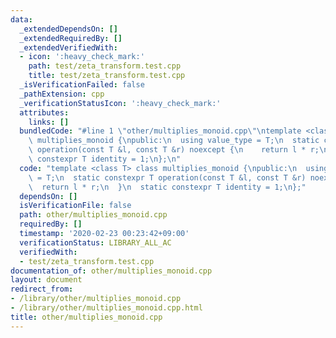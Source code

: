 ```yaml
---
data:
  _extendedDependsOn: []
  _extendedRequiredBy: []
  _extendedVerifiedWith:
  - icon: ':heavy_check_mark:'
    path: test/zeta_transform.test.cpp
    title: test/zeta_transform.test.cpp
  _isVerificationFailed: false
  _pathExtension: cpp
  _verificationStatusIcon: ':heavy_check_mark:'
  attributes:
    links: []
  bundledCode: "#line 1 \"other/multiplies_monoid.cpp\"\ntemplate <class T> class\
    \ multiplies_monoid {\npublic:\n  using value_type = T;\n  static constexpr T\
    \ operation(const T &l, const T &r) noexcept {\n    return l * r;\n  }\n  static\
    \ constexpr T identity = 1;\n};\n"
  code: "template <class T> class multiplies_monoid {\npublic:\n  using value_type\
    \ = T;\n  static constexpr T operation(const T &l, const T &r) noexcept {\n  \
    \  return l * r;\n  }\n  static constexpr T identity = 1;\n};"
  dependsOn: []
  isVerificationFile: false
  path: other/multiplies_monoid.cpp
  requiredBy: []
  timestamp: '2020-02-23 00:23:42+09:00'
  verificationStatus: LIBRARY_ALL_AC
  verifiedWith:
  - test/zeta_transform.test.cpp
documentation_of: other/multiplies_monoid.cpp
layout: document
redirect_from:
- /library/other/multiplies_monoid.cpp
- /library/other/multiplies_monoid.cpp.html
title: other/multiplies_monoid.cpp
---
```

